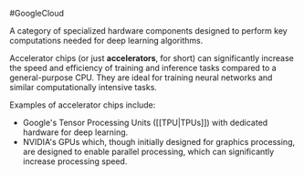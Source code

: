 #GoogleCloud

A category of specialized hardware components designed to perform key
computations needed for deep learning algorithms.

Accelerator chips (or just <strong>accelerators</strong>, for short) can significantly
increase the speed and efficiency of training and inference tasks
compared to a general-purpose CPU. They are ideal for training
neural networks and similar computationally intensive tasks.

Examples of accelerator chips include:

<ul>
<li>Google&#39;s Tensor Processing Units ([[TPU|TPUs]]) with dedicated hardware
for deep learning.</li>
<li>NVIDIA&#39;s GPUs which, though initially designed for graphics processing,
are designed to enable parallel processing, which can significantly
increase processing speed.</li>
</ul>

